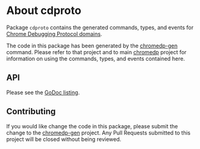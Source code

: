 # About cdproto

Package `cdproto` contains the generated commands, types, and events for
[Chrome Debugging Protocol domains](https://chromedevtools.github.io/devtools-protocol/).

The code in this package has been generated by the
[chromedp-gen](https://github.com/chromedp/chromedp-gen) command. Please refer
to that project and to main [chromedp](https://github.com/chromedp/chromedp)
project for information on using the commands, types, and events contained
here.

## API

Please see the [GoDoc listing](https://godoc.org/github.com/chromedp/cdproto).

## Contributing

If you would like change the code in this package, please submit the change to
the [chromedp-gen](https://github.com/chromedp/chromedp-gen) project. Any Pull
Requests submitted to this project will be closed without being reviewed.
